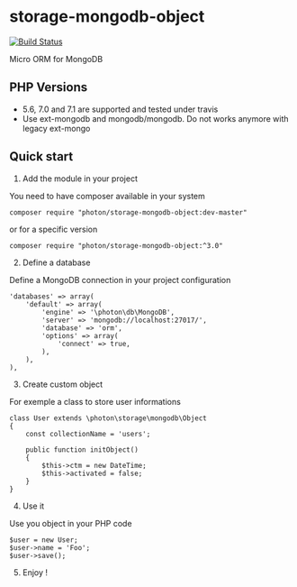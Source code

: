 storage-mongodb-object
====================

[![Build Status](https://travis-ci.org/photon/storage-mongodb-object.svg?branch=master)](https://travis-ci.org/photon/storage-mongodb-object)

Micro ORM for MongoDB

PHP Versions
------------

- 5.6, 7.0 and 7.1 are supported and tested under travis
- Use ext-mongodb and mongodb/mongodb. Do not works anymore with legacy ext-mongo


Quick start
-----------

1) Add the module in your project

You need to have composer available in your system

    composer require "photon/storage-mongodb-object:dev-master"

or for a specific version

    composer require "photon/storage-mongodb-object:^3.0"

2) Define a database

Define a MongoDB connection in your project configuration

    'databases' => array(
        'default' => array(
            'engine' => '\photon\db\MongoDB',
            'server' => 'mongodb://localhost:27017/',
            'database' => 'orm',
            'options' => array(
                'connect' => true,
            ),
        ),
    ),

3) Create custom object

For exemple a class to store user informations

    class User extends \photon\storage\mongodb\Object
    {
        const collectionName = 'users';

        public function initObject()
        {
            $this->ctm = new DateTime;
            $this->activated = false;
        }
    }

4) Use it

Use you object in your PHP code

    $user = new User;
    $user->name = 'Foo';
    $user->save();

5) Enjoy !

